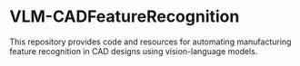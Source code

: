 # VLM-CADFeatureRecognition
 ​This repository provides code and resources for automating manufacturing feature recognition in CAD designs using vision-language models.
